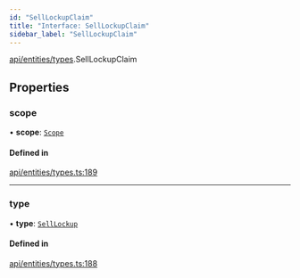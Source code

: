 ```yaml
---
id: "SellLockupClaim"
title: "Interface: SellLockupClaim"
sidebar_label: "SellLockupClaim"
---
```


[api/entities/types](../../../../../modules/API/Entities/Types/Types.md).SellLockupClaim

## Properties

### scope

• **scope**: [`Scope`](../Scope/Scope.md)

#### Defined in

[api/entities/types.ts:189](https://github.com/PolymeshAssociation/polymesh-sdk/blob/5b946f904/src/api/entities/types.ts#L189)

___

### type

• **type**: [`SellLockup`](../../../../../enums/API/Entities/Types/ClaimType/ClaimType.md#selllockup)

#### Defined in

[api/entities/types.ts:188](https://github.com/PolymeshAssociation/polymesh-sdk/blob/5b946f904/src/api/entities/types.ts#L188)
